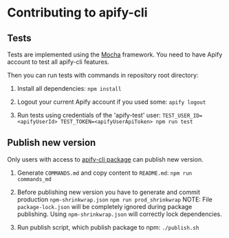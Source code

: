 # Contributing to apify-cli

## Tests

Tests are implemented using the [Mocha](https://mochajs.org/) framework.
You need to have Apify account to test all apify-cli features.

Then you can run tests with commands in repository root directory:

1. Install all dependencies:
`npm install`

2. Logout your current Apify account if you used some:
`apify logout`

3. Run tests using credentials of the 'apify-test' user:
`TEST_USER_ID=<apifyUserId> TEST_TOKEN=<apifyUserApiToken> npm run test`

## Publish new version

Only users with access to [apify-cli package](https://www.npmjs.com/package/apify-cli) can publish new version.

1. Generate `COMMANDS.md` and copy content to `README.md`:
`npm run commands_md`

2. Before publishing new version you have to generate and commit production `npm-shrinkwrap.json`
`npm run prod_shrinkwrap`
NOTE: File `package-lock.json` will be completely ignored during package publishing. Using `npm-shrinkwrap.json` will correctly lock dependencies.

3. Run publish script, which publish package to npm:
`./publish.sh`
